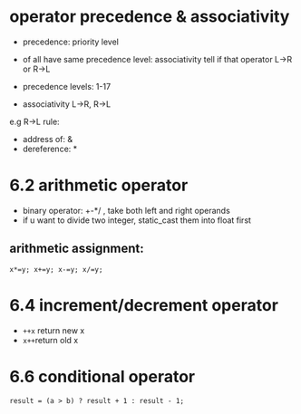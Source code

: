 # operator precedence & associativity
- precedence: priority level
- of all have same precedence level: associativity tell if that operator L->R or R->L

- precedence levels: 1-17
- associativity L->R, R->L

e.g R->L rule:
- address of: &
- dereference: *

# 6.2 arithmetic operator
- binary operator: +-*/ , take both left and right operands
- if u want to divide two integer, static_cast them into float first

## arithmetic assignment:
`x*=y; x+=y; x-=y; x/=y;`

# 6.4 increment/decrement operator
- `++x` return  new x
- `x++`return old x

# 6.6 conditional operator
`result = (a > b) ? result + 1 : result - 1;`